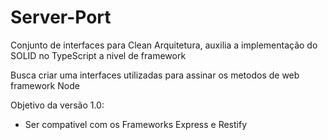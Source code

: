 # Server-Port
Conjunto de interfaces para Clean Arquitetura, auxilia a implementação do SOLID no TypeScript a nivel de framework

Busca criar uma interfaces utilizadas para assinar os metodos de web framework Node

Objetivo da versão 1.0:

- Ser compativel com os Frameworks Express e Restify
